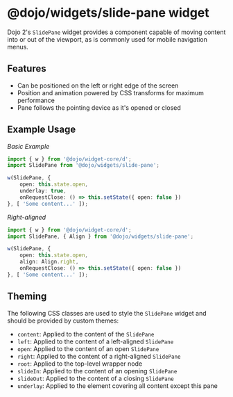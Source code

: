 # @dojo/widgets/slide-pane widget

Dojo 2's `SlidePane` widget provides a component capable of moving content into or out of the viewport, as is commonly used for mobile navigation menus.


## Features

- Can be positioned on the left or right edge of the screen
- Position and animation powered by CSS transforms for maximum performance
- Pane follows the pointing device as it's opened or closed

## Example Usage

*Basic Example*
```typescript
import { w } from '@dojo/widget-core/d';
import SlidePane from '@dojo/widgets/slide-pane';

w(SlidePane, {
	open: this.state.open,
	underlay: true,
	onRequestClose: () => this.setState({ open: false })
}, [ 'Some content...' ]);
```

*Right-aligned*
```typescript
import { w } from '@dojo/widget-core/d';
import SlidePane, { Align } from '@dojo/widgets/slide-pane';

w(SlidePane, {
	open: this.state.open,
	align: Align.right,
	onRequestClose: () => this.setState({ open: false })
}, [ 'Some content...' ]);
```

## Theming

The following CSS classes are used to style the `SlidePane` widget and should be provided by custom themes:

- `content`: Applied to the content of the `SlidePane`
- `left`: Applied to the content of a left-aligned `SlidePane`
- `open`: Applied to the content of an open `SlidePane`
- `right`: Applied to the content of a right-aligned `SlidePane`
- `root`: Applied to the top-level wrapper node
- `slideIn`: Applied to the content of an opening `SlidePane`
- `slideOut`: Applied to the content of a closing `SlidePane`
- `underlay`: Applied to the element covering all content except this pane
